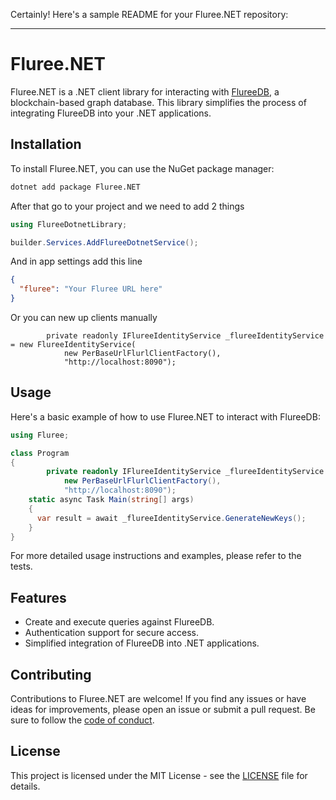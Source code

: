 Certainly! Here's a sample README for your Fluree.NET repository:

---

# Fluree.NET

Fluree.NET is a .NET client library for interacting with [FlureeDB](https://www.flur.ee/), a blockchain-based graph database. This library simplifies the process of integrating FlureeDB into your .NET applications.

## Installation

To install Fluree.NET, you can use the NuGet package manager:

```bash
dotnet add package Fluree.NET
```
After that go to your project and we need to add 2 things
```csharp
using FlureeDotnetLibrary;

builder.Services.AddFlureeDotnetService();
```
And in app settings add this line 
```json
{
  "fluree": "Your Fluree URL here"
}
```

Or you can new up clients manually 
```charp
        private readonly IFlureeIdentityService _flureeIdentityService = new FlureeIdentityService(
            new PerBaseUrlFlurlClientFactory(),
            "http://localhost:8090");
```
## Usage

Here's a basic example of how to use Fluree.NET to interact with FlureeDB:

```csharp
using Fluree;

class Program
{
        private readonly IFlureeIdentityService _flureeIdentityService = new FlureeIdentityService(
            new PerBaseUrlFlurlClientFactory(),
            "http://localhost:8090");
    static async Task Main(string[] args)
    {
      var result = await _flureeIdentityService.GenerateNewKeys();
    }
}
```

For more detailed usage instructions and examples, please refer to the tests.

## Features

- Create and execute queries against FlureeDB.
- Authentication support for secure access.
- Simplified integration of FlureeDB into .NET applications.

## Contributing

Contributions to Fluree.NET are welcome! If you find any issues or have ideas for improvements, please open an issue or submit a pull request. Be sure to follow the [code of conduct](CODE_OF_CONDUCT.md).

## License

This project is licensed under the MIT License - see the [LICENSE](LICENSE) file for details.
